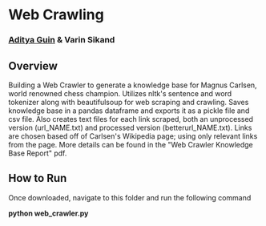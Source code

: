 # Web Crawling
### [Aditya Guin](https://adityaguin.github.io/CS-4395/) & Varin Sikand

## Overview
Building a Web Crawler to generate a knowledge base for Magnus Carlsen, world renowned chess champion.
Utilizes nltk's sentence and word tokenizer along with beautifulsoup for web scraping and crawling.
Saves knowledge base in a pandas dataframe and exports it as a pickle file and csv file. Also creates
text files for each link scraped, both an unprocessed version (url_NAME.txt) and processed version
(betterurl_NAME.txt). Links are chosen based off of Carlsen's Wikipedia page; using only relevant
links from the page. More details can be found in the "Web Crawler Knowledge Base Report" pdf.

## How to Run
Once downloaded, navigate to this folder and run the following command

**python web_crawler.py**